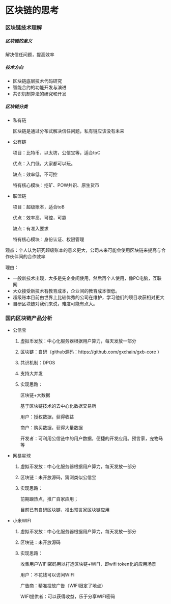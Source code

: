 # 区块链的思考

### 区块链技术理解

##### 区块链的意义

解决信任问题，提高效率

##### 技术方向

- 区块链底层技术代码研究
- 智能合约的功能开发与演进
- 共识机制算法的研究和开发

##### 区块链分类

- 私有链

  区块链是通过分布式解决信任问题，私有链应该没有未来

- 公有链

  项目：比特币、以太坊，公信宝等，适合toC

  优点：入门低，大家都可以玩。

  缺点：效率低，不可控

  特有核心模块：挖矿、POW共识、原生货币

- 联盟链

  项目：超级账本，适合toB

  优点：效率高，可控，可靠

  缺点：有准入要求

  特有核心模块：身份认证、权限管理

观点：个人认为研究超级账本的意义更大，公司未来可能会使用区块链来提高与合作伙伴间的合作效率

理由：

- 一般新技术出现，大多是先企业间使用，然后再个人使用，像PC电脑，互联网
- 大众接受新技术有教育成本，企业间的教育成本很低。
- 超级账本目前由世界上比较优秀的公司在维护，学习他们的项目收获相对更大
- 自研区块链对我们来说，难度可能有点大。



### 国内区块链产品分析

- 公信宝

  1. 虚拟币发放：中心化服务器根据用户算力，每天发放一部分

  2. 区块链：自研（github源码：https://github.com/gxchain/gxb-core ）

  3. 共识机制：DPOS

  4. 支持大并发

  5. 实现思路：

     区块链+大数据

     基于区块链技术的去中心化数据交易所 

     用户：授权数据，获得收益

     商户：购买数据，获得大量数据

     开发者：可利用公信链中的用户数据，便捷的开发应用。预言家，宠物马等

- 网易星球

  1. 虚拟币发放：中心化服务器根据用户算力，每天发放一部分

  2. 区块链：未开放源码，猜测类似公信宝

  3. 实现思路：

     前期蹭热点，推广自家应用；

     目前已有自研区块链，推出预言家区块链应用

- 小米WIFI

  1. 虚拟币发放：中心化服务器根据用户算力，每天发放一部分

  2. 区块链：未开放源码

  3. 实现思路：

     收集用户WIFI密码用以打造区块链+WIFI，即wifi token化的应用场景

     用户：不花钱可以访问WIFI

     广告商：精准投放广告（WIFI限定了地点）

     WIFI提供者：可以获得收益，乐于分享WIFI密码

     

     

     